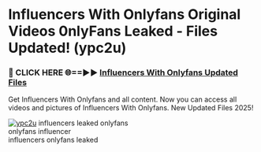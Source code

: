 # Influencers With Onlyfans Original Videos 0nlyFans Leaked - Files Updated! (ypc2u)

<h3>🔴 CLICK HERE 🌐==►► <a href="https://tinyurl.com/2wckxsce" rel="nofollow">Influencers With Onlyfans Updated Files</a></h3>

Get Influencers With Onlyfans and all content. Now you can access all videos and pictures of Influencers With Onlyfans. New Updated Files 2025!

[![ypc2u](https://i.imgur.com/AFduVYN.gif)](https://tinyurl.com/2wckxsce)
influencers leaked onlyfans<br>
onlyfans influencer<br>
influencers onlyfans leaked